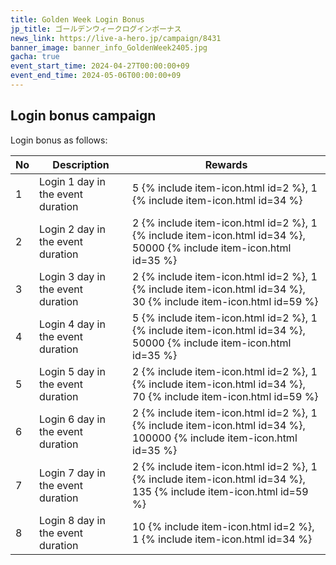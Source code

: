 ```yaml
---
title: Golden Week Login Bonus
jp_title: ゴールデンウィークログインボーナス
news_link: https://live-a-hero.jp/campaign/8431
banner_image: banner_info_GoldenWeek2405.jpg
gacha: true
event_start_time: 2024-04-27T00:00:00+09
event_end_time: 2024-05-06T00:00:00+09
---
```


## Login bonus campaign
Login bonus as follows: 

| No | Description      | Rewards      |
|----|-----------------------------------------------------------|----------------|
| 1  | Login 1 day in the event duration | 5 {% include item-icon.html id=2 %}, 1 {% include item-icon.html id=34 %}    |
| 2  | Login 2 day in the event duration | 2 {% include item-icon.html id=2 %}, 1 {% include item-icon.html id=34 %}, 50000 {% include item-icon.html id=35 %} |
| 3  | Login 3 day in the event duration | 2 {% include item-icon.html id=2 %}, 1 {% include item-icon.html id=34 %}, 30 {% include item-icon.html id=59 %} |
| 4  | Login 4 day in the event duration | 5 {% include item-icon.html id=2 %}, 1 {% include item-icon.html id=34 %}, 50000 {% include item-icon.html id=35 %}    |
| 5  | Login 5 day in the event duration | 2 {% include item-icon.html id=2 %}, 1 {% include item-icon.html id=34 %}, 70 {% include item-icon.html id=59 %}   |
| 6  | Login 6 day in the event duration | 2 {% include item-icon.html id=2 %}, 1 {% include item-icon.html id=34 %}, 100000 {% include item-icon.html id=35 %}    |
| 7  | Login 7 day in the event duration | 2 {% include item-icon.html id=2 %}, 1 {% include item-icon.html id=34 %}, 135 {% include item-icon.html id=59 %}  |
| 8  | Login 8 day in the event duration | 10 {% include item-icon.html id=2 %}, 1 {% include item-icon.html id=34 %}   |
